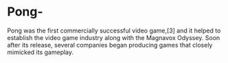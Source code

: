 # Pong-
Pong was the first commercially successful video game,[3] and it helped to establish the video game industry along with the Magnavox Odyssey. Soon after its release, several companies began producing games that closely mimicked its gameplay.
